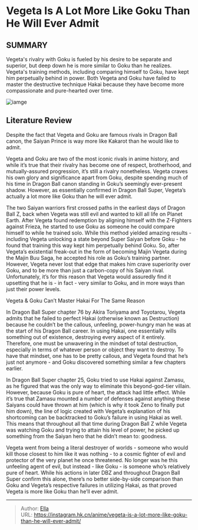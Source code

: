 # Vegeta Is A Lot More Like Goku Than He Will Ever Admit


## SUMMARY 



  Vegeta&#39;s rivalry with Goku is fueled by his desire to be separate and superior, but deep down he is more similar to Goku than he realizes.   Vegeta&#39;s training methods, including comparing himself to Goku, have kept him perpetually behind in power.   Both Vegeta and Goku have failed to master the destructive technique Hakai because they have become more compassionate and pure-hearted over time.  

![iamge](https://static1.srcdn.com/wordpress/wp-content/uploads/2023/10/vegeta-goku-hakai.jpg)

## Literature Review

Despite the fact that Vegeta and Goku are famous rivals in Dragon Ball canon, the Saiyan Prince is way more like Kakarot than he would like to admit. 




Vegeta and Goku are two of the most iconic rivals in anime history, and while it’s true that their rivalry has become one of respect, brotherhood, and mutually-assured progression, it’s still a rivalry nonetheless. Vegeta craves his own glory and significance apart from Goku, despite spending much of his time in Dragon Ball canon standing in Goku’s seemingly ever-present shadow. However, as essentially confirmed in Dragon Ball Super, Vegeta’s actually a lot more like Goku than he will ever admit.




The two Saiyan warriors first crossed paths in the earliest days of Dragon Ball Z, back when Vegeta was still evil and wanted to kill all life on Planet Earth. After Vegeta found redemption by aligning himself with the Z-Fighters against Frieza, he started to use Goku as someone he could compare himself to while he trained solo. While this method yielded amazing results - including Vegeta unlocking a state beyond Super Saiyan before Goku - he found that training this way kept him perpetually behind Goku. So, after Vegeta’s existential freak-out in the form of becoming Majin Vegeta during the Majin Buu Saga, he accepted his role as Goku’s training partner. However, Vegeta never lost that edge that makes him crave superiority over Goku, and to be more than just a carbon-copy of his Saiyan rival. Unfortunately, it’s for this reason that Vegeta would assuredly find it upsetting that he is - in fact - very similar to Goku, and in more ways than just their power levels.


 Vegeta &amp; Goku Can’t Master Hakai For The Same Reason 
          




In Dragon Ball Super chapter 76 by Akira Toriyama and Toyotarou, Vegeta admits that he failed to perfect Hakai (otherwise known as Destruction) because he couldn’t be the callous, unfeeling, power-hungry man he was at the start of his Dragon Ball career. In using Hakai, one essentially wills something out of existence, destroying every aspect of it entirely. Therefore, one must be unwavering in the mindset of total destruction, especially in terms of whatever person or object they want to destroy. To have that mindset, one has to be pretty callous, and Vegeta found that he’s just not anymore - and Goku discovered something similar a few chapters earlier.

          

In Dragon Ball Super chapter 25, Goku tried to use Hakai against Zamasu, as he figured that was the only way to eliminate this beyond-god-tier villain. However, because Goku is pure of heart, the attack had little effect. While it’s true that Zamasu mounted a number of defenses against anything these Saiyans could have thrown at him (which is why it took Zeno to finally put him down), the line of logic created with Vegeta’s explanation of his shortcoming can be backtracked to Goku’s failure in using Hakai as well. This means that throughout all that time during Dragon Ball Z while Vegeta was watching Goku and trying to attain his level of power, he picked up something from the Saiyan hero that he didn’t mean to: goodness.




Vegeta went from being a literal destroyer of worlds - someone who would kill those closest to him like it was nothing - to a cosmic fighter of evil and protector of the very planet he once threatened. No longer was he this unfeeling agent of evil, but instead - like Goku - is someone who’s relatively pure of heart. While his actions in later DBZ and throughout Dragon Ball Super confirm this alone, there’s no better side-by-side comparison than Goku and Vegeta’s respective failures in utilizing Hakai, as that proved Vegeta is more like Goku than he’ll ever admit.



---

> Author: [Ella](https://instagram.hk.cn/)  
> URL: https://instagram.hk.cn/anime/vegeta-is-a-lot-more-like-goku-than-he-will-ever-admit/  

